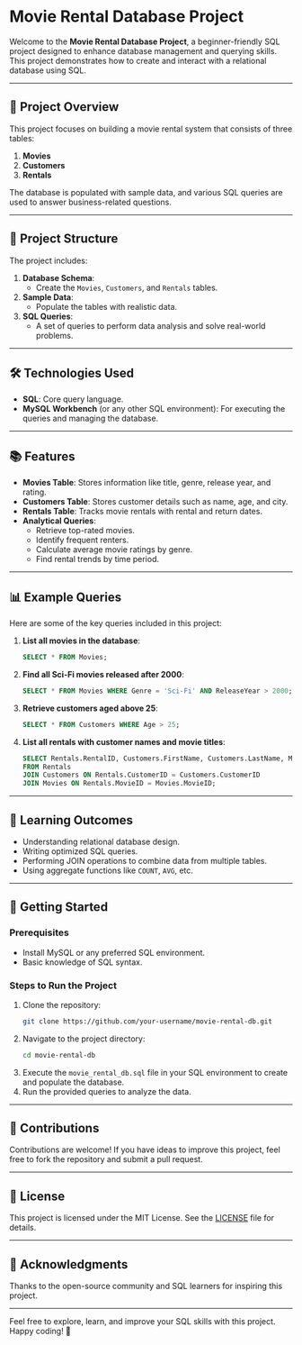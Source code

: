 # Movie Rental Database Project

Welcome to the **Movie Rental Database Project**, a beginner-friendly SQL project designed to enhance database management and querying skills. This project demonstrates how to create and interact with a relational database using SQL.

---

## 🚀 Project Overview
This project focuses on building a movie rental system that consists of three tables:
1. **Movies**
2. **Customers**
3. **Rentals**

The database is populated with sample data, and various SQL queries are used to answer business-related questions.

---

## 📁 Project Structure
The project includes:

1. **Database Schema**:
   - Create the `Movies`, `Customers`, and `Rentals` tables.
2. **Sample Data**:
   - Populate the tables with realistic data.
3. **SQL Queries**:
   - A set of queries to perform data analysis and solve real-world problems.

---

## 🛠️ Technologies Used
- **SQL**: Core query language.
- **MySQL Workbench** (or any other SQL environment): For executing the queries and managing the database.

---

## 📚 Features
- **Movies Table**: Stores information like title, genre, release year, and rating.
- **Customers Table**: Stores customer details such as name, age, and city.
- **Rentals Table**: Tracks movie rentals with rental and return dates.
- **Analytical Queries**:
  - Retrieve top-rated movies.
  - Identify frequent renters.
  - Calculate average movie ratings by genre.
  - Find rental trends by time period.

---

## 📊 Example Queries
Here are some of the key queries included in this project:

1. **List all movies in the database**:
   ```sql
   SELECT * FROM Movies;
   ```

2. **Find all Sci-Fi movies released after 2000**:
   ```sql
   SELECT * FROM Movies WHERE Genre = 'Sci-Fi' AND ReleaseYear > 2000;
   ```

3. **Retrieve customers aged above 25**:
   ```sql
   SELECT * FROM Customers WHERE Age > 25;
   ```

4. **List all rentals with customer names and movie titles**:
   ```sql
   SELECT Rentals.RentalID, Customers.FirstName, Customers.LastName, Movies.Title, Rentals.RentalDate, Rentals.ReturnDate
   FROM Rentals
   JOIN Customers ON Rentals.CustomerID = Customers.CustomerID
   JOIN Movies ON Rentals.MovieID = Movies.MovieID;
   ```

---

## 🎯 Learning Outcomes
- Understanding relational database design.
- Writing optimized SQL queries.
- Performing JOIN operations to combine data from multiple tables.
- Using aggregate functions like `COUNT`, `AVG`, etc.

---

## 📂 Getting Started
### Prerequisites
- Install MySQL or any preferred SQL environment.
- Basic knowledge of SQL syntax.

### Steps to Run the Project
1. Clone the repository:
   ```bash
   git clone https://github.com/your-username/movie-rental-db.git
   ```
2. Navigate to the project directory:
   ```bash
   cd movie-rental-db
   ```
3. Execute the `movie_rental_db.sql` file in your SQL environment to create and populate the database.
4. Run the provided queries to analyze the data.

---

## 🤝 Contributions
Contributions are welcome! If you have ideas to improve this project, feel free to fork the repository and submit a pull request.

---

## 📜 License
This project is licensed under the MIT License. See the [LICENSE](LICENSE) file for details.

---

## 🙌 Acknowledgments
Thanks to the open-source community and SQL learners for inspiring this project.

---

Feel free to explore, learn, and improve your SQL skills with this project. Happy coding! 🎉
